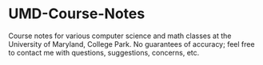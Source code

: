# UMD-Course-Notes
Course notes for various computer science and math classes at the University of Maryland, College Park. No guarantees of accuracy; feel free to contact me with questions, suggestions, concerns, etc.
